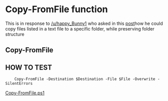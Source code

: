 # Copy-FromFile function

This is in response to [/u/happy_Bunny1](https://www.reddit.com/user/happy_Bunny1/) who asked in this [post](https://www.reddit.com/r/PowerShell/comments/zlg7uh/copy_files_from_a_text_list_and_preserve_folder/)how he could copy files listed in a text file to a specific folder, while preserving folder structure

##  Copy-FromFile


## HOW TO TEST

```
    Copy-FromFile -Destination $Destination -File $File -Overwrite -SilentErrors
```

[Copy-FromFile.ps1](https://github.com/arsscriptum/PowerShell.Reddit.Support/blob/main/Copy-FromFile/Copy-FromFile.ps1)